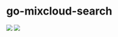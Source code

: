 # go-mixcloud-search

<p align="left">
<img src="https://github.com/darren-reddick/go-mixcloud-search/actions/workflows/cicd.yml/badge.svg?branch=main">
<img src="https://img.shields.io/badge/License-Apache%202.0-blue.svg">
</p>
